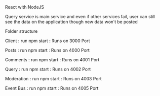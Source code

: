 React with NodeJS

Query service is main service and even if other services fail, user can still see the data on the application though new data won't be posted

Folder structure

Client : run npm start : Runs on 3000 Port

Posts : run npm start : Runs on 4000 Port

Comments : run npm start : Runs on 4001 Port

Query : run npm start : Runs on 4002 Port

Moderation : run npm start : Runs on 4003 Port

Event Bus : run npm start : Runs on 4005 Port
